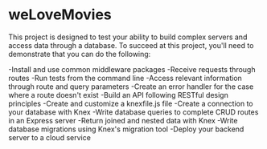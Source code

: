 # weLoveMovies
This project is designed to test your ability to build complex servers and access data through a database. To succeed at this project, you'll need to demonstrate that you can do the following:

-Install and use common middleware packages
-Receive requests through routes
-Run tests from the command line
-Access relevant information through route and query parameters
-Create an error handler for the case where a route doesn't exist
-Build an API following RESTful design principles
-Create and customize a knexfile.js file
-Create a connection to your database with Knex
-Write database queries to complete CRUD routes in an Express server
-Return joined and nested data with Knex
-Write database migrations using Knex's migration tool
-Deploy your backend server to a cloud service
